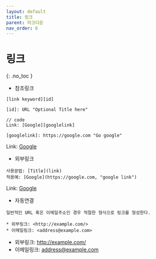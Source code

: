 ```yaml
---
layout: default
title: 링크
parent: 마크다운
nav_order: 6
---
```


# 링크  
{: .no_toc }

  - 참조링크  

```
[link keyword][id]

[id]: URL "Optional Title here"

// code
Link: [Google][googlelink]

[googlelink]: https://google.com "Go google"
```  

Link: [Google][googlelink]

[googlelink]: https://google.com "Go google"  

  - 외부링크  

```
사용문법: [Title](link)
적용예: [Google](https://google.com, "google link")
```  

Link: [Google](https://google.com, "google link")  

  - 자동연결  

```
일반적인 URL 혹은 이메일주소인 경우 적절한 형식으로 링크를 형성한다.

* 외부링크: <http://example.com/>
* 이메일링크: <address@example.com>
```  

  * 외부링크: <http://example.com/>
  * 이메일링크: <address@example.com>